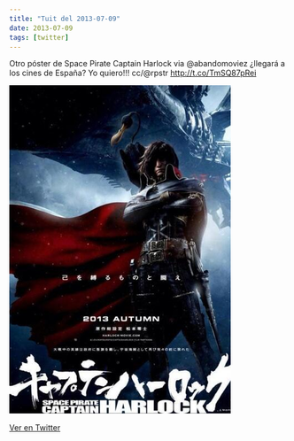 ```yaml
---
title: "Tuit del 2013-07-09"
date: 2013-07-09
tags: [twitter]
---
```


Otro póster de Space Pirate Captain Harlock via @abandomoviez ¿llegará a los cines de España? Yo quiero!!! cc/@rpstr http://t.co/TmSQ87pRei

![Imagen](/assets/images/354557194051653632-BOuj47SCEAAwdCR.jpg)

[Ver en Twitter](https://twitter.com/i/web/status/354557194051653632)
